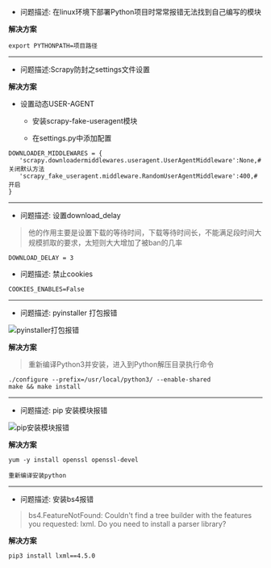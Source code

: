 - 问题描述: 在linux环境下部署Python项目时常常报错无法找到自己编写的模块

**解决方案**

```
export PYTHONPATH=项目路径
```
---

- 问题描述:Scrapy防封之settings文件设置

**解决方案**

- 设置动态USER-AGENT

  - 安装scrapy-fake-useragent模块

  - 在settings.py中添加配置

```
DOWNLOADER_MIDDLEWARES = {
   'scrapy.downloadermiddlewares.useragent.UserAgentMiddleware':None,# 关闭默认方法
   'scrapy_fake_useragent.middleware.RandomUserAgentMiddleware':400,# 开启
}
```
---
- 问题描述: 设置download_delay

> 他的作用主要是设置下载的等待时间，下载等待时间长，不能满足段时间大规模抓取的要求，太短则大大增加了被ban的几率

```
DOWNLOAD_DELAY = 3
```

- 问题描述: 禁止cookies

```
COOKIES_ENABLES=False
```

---

- 问题描述: pyinstaller 打包报错

![pyinstaller打包报错](http://tva1.sinaimg.cn/large/007X8olVly1g8hfuhetqdj314006pjrq.jpg)

**解决方案**

> 重新编译Python3并安装，进入到Python解压目录执行命令

```
./configure --prefix=/usr/local/python3/ --enable-shared
make && make install
```
---

- 问题描述: pip 安装模块报错

![pip安装模块报错](https://s1.ax1x.com/2020/05/20/YTmPxg.jpg)

**解决方案**
```
yum -y install openssl openssl-devel

重新编译安装python
```
---

- 问题描述: 安装bs4报错

> bs4.FeatureNotFound: Couldn't find a tree builder with the features you requested: lxml. Do you need to install a parser library?

**解决方案**
```
pip3 install lxml==4.5.0
```
